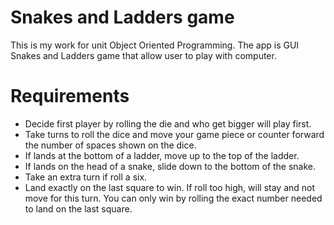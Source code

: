 # Snakes and Ladders game

This is my work for unit Object Oriented Programming. The app is GUI Snakes and Ladders game that allow user to play with computer. 

# Requirements
- Decide first player by rolling the die and who get bigger will play first.
- Take turns to roll the dice and move your game piece or counter forward the number of spaces shown on the dice.
- If lands at the bottom of a ladder, move up to the top of the ladder.
- If lands on the head of a snake, slide down to the bottom of the snake.
- Take an extra turn if roll a six.
- Land exactly on the last square to win. If roll too high, will stay and not move for this turn. You can only win by rolling the exact number needed to land on the last square.


